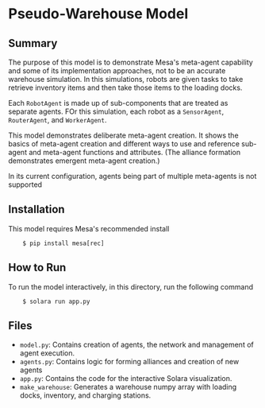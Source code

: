 # Pseudo-Warehouse Model

## Summary

The  purpose of this model is to demonstrate Mesa's meta-agent capability and some of its implementation approaches, not to be an accurate warehouse simulation. In this simulations, robots are given tasks to take retrieve inventory items and then take those items to the loading docks.

Each `RobotAgent` is made up of sub-components that are treated as separate agents. FOr this simulation, each robot as a `SensorAgent`, `RouterAgent`, and `WorkerAgent`.

This model demonstrates deliberate meta-agent creation. It shows the basics of meta-agent creation and different ways to use and reference sub-agent and meta-agent functions and attributes. (The alliance formation demonstrates emergent meta-agent creation.)

In its current configuration, agents being part of multiple meta-agents is not supported

## Installation

This model requires Mesa's recommended install

```
    $ pip install mesa[rec]
```

## How to Run

To run the model interactively, in this directory, run the following command

```
    $ solara run app.py
```

## Files

- `model.py`: Contains creation of agents, the network and management of agent execution.
- `agents.py`: Contains logic for forming alliances and creation of new agents
- `app.py`: Contains the code for the interactive Solara visualization.
- `make_warehouse`: Generates a warehouse numpy array with loading docks, inventory, and charging stations.